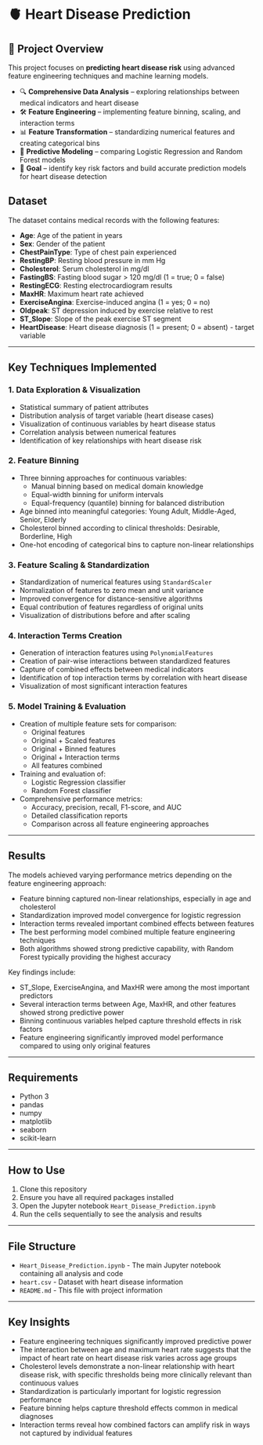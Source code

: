 # 🫀 Heart Disease Prediction

## 📌 Project Overview
This project focuses on **predicting heart disease risk** using advanced feature engineering techniques and machine learning models.

- 🔍 **Comprehensive Data Analysis** – exploring relationships between medical indicators and heart disease
- 🛠 **Feature Engineering** – implementing feature binning, scaling, and interaction terms
- 📊 **Feature Transformation** – standardizing numerical features and creating categorical bins
- 🤖 **Predictive Modeling** – comparing Logistic Regression and Random Forest models
- 🎯 **Goal** – identify key risk factors and build accurate prediction models for heart disease detection

## Dataset

The dataset contains medical records with the following features:

- **Age**: Age of the patient in years
- **Sex**: Gender of the patient
- **ChestPainType**: Type of chest pain experienced
- **RestingBP**: Resting blood pressure in mm Hg
- **Cholesterol**: Serum cholesterol in mg/dl
- **FastingBS**: Fasting blood sugar > 120 mg/dl (1 = true; 0 = false)
- **RestingECG**: Resting electrocardiogram results
- **MaxHR**: Maximum heart rate achieved
- **ExerciseAngina**: Exercise-induced angina (1 = yes; 0 = no)
- **Oldpeak**: ST depression induced by exercise relative to rest
- **ST_Slope**: Slope of the peak exercise ST segment
- **HeartDisease**: Heart disease diagnosis (1 = present; 0 = absent) - target variable

---

## Key Techniques Implemented

### 1. Data Exploration & Visualization
  - Statistical summary of patient attributes
  - Distribution analysis of target variable (heart disease cases)
  - Visualization of continuous variables by heart disease status
  - Correlation analysis between numerical features
  - Identification of key relationships with heart disease risk

### 2. Feature Binning
  - Three binning approaches for continuous variables:
    - Manual binning based on medical domain knowledge
    - Equal-width binning for uniform intervals
    - Equal-frequency (quantile) binning for balanced distribution
  - Age binned into meaningful categories: Young Adult, Middle-Aged, Senior, Elderly
  - Cholesterol binned according to clinical thresholds: Desirable, Borderline, High
  - One-hot encoding of categorical bins to capture non-linear relationships

### 3. Feature Scaling & Standardization
  - Standardization of numerical features using `StandardScaler`
  - Normalization of features to zero mean and unit variance
  - Improved convergence for distance-sensitive algorithms
  - Equal contribution of features regardless of original units
  - Visualization of distributions before and after scaling

### 4. Interaction Terms Creation
  - Generation of interaction features using `PolynomialFeatures`
  - Creation of pair-wise interactions between standardized features
  - Capture of combined effects between medical indicators
  - Identification of top interaction terms by correlation with heart disease
  - Visualization of most significant interaction features

### 5. Model Training & Evaluation
  - Creation of multiple feature sets for comparison:
    - Original features
    - Original + Scaled features
    - Original + Binned features
    - Original + Interaction terms
    - All features combined
  - Training and evaluation of:
    - Logistic Regression classifier
    - Random Forest classifier
  - Comprehensive performance metrics:
    - Accuracy, precision, recall, F1-score, and AUC
    - Detailed classification reports
    - Comparison across all feature engineering approaches

---

## Results

The models achieved varying performance metrics depending on the feature engineering approach:

- Feature binning captured non-linear relationships, especially in age and cholesterol
- Standardization improved model convergence for logistic regression
- Interaction terms revealed important combined effects between features
- The best performing model combined multiple feature engineering techniques
- Both algorithms showed strong predictive capability, with Random Forest typically providing the highest accuracy

Key findings include:
- ST_Slope, ExerciseAngina, and MaxHR were among the most important predictors
- Several interaction terms between Age, MaxHR, and other features showed strong predictive power
- Binning continuous variables helped capture threshold effects in risk factors
- Feature engineering significantly improved model performance compared to using only original features

---

## Requirements
- Python 3
- pandas
- numpy
- matplotlib
- seaborn
- scikit-learn

---

## How to Use
1. Clone this repository
2. Ensure you have all required packages installed
3. Open the Jupyter notebook `Heart_Disease_Prediction.ipynb`
4. Run the cells sequentially to see the analysis and results

---

## File Structure
- `Heart_Disease_Prediction.ipynb` - The main Jupyter notebook containing all analysis and code
- `heart.csv` - Dataset with heart disease information
- `README.md` - This file with project information

---

## Key Insights
- Feature engineering techniques significantly improved predictive power
- The interaction between age and maximum heart rate suggests that the impact of heart rate on heart disease risk varies across age groups
- Cholesterol levels demonstrate a non-linear relationship with heart disease risk, with specific thresholds being more clinically relevant than continuous values
- Standardization is particularly important for logistic regression performance
- Feature binning helps capture threshold effects common in medical diagnoses
- Interaction terms reveal how combined factors can amplify risk in ways not captured by individual features
